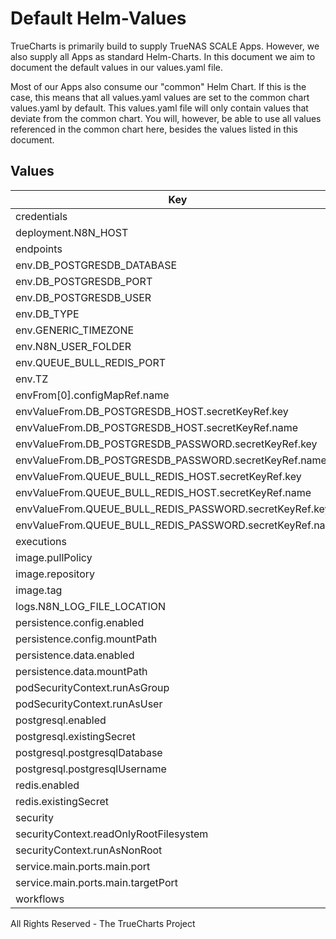# Default Helm-Values

TrueCharts is primarily build to supply TrueNAS SCALE Apps.
However, we also supply all Apps as standard Helm-Charts. In this document we aim to document the default values in our values.yaml file.

Most of our Apps also consume our "common" Helm Chart.
If this is the case, this means that all values.yaml values are set to the common chart values.yaml by default. This values.yaml file will only contain values that deviate from the common chart.
You will, however, be able to use all values referenced in the common chart here, besides the values listed in this document.

## Values

| Key | Type | Default | Description |
|-----|------|---------|-------------|
| credentials | object | `{}` |  |
| deployment.N8N_HOST | string | `"localhost"` |  |
| endpoints | object | `{}` |  |
| env.DB_POSTGRESDB_DATABASE | string | `"{{ .Values.postgresql.postgresqlDatabase }}"` |  |
| env.DB_POSTGRESDB_PORT | int | `5432` |  |
| env.DB_POSTGRESDB_USER | string | `"{{ .Values.postgresql.postgresqlUsername }}"` |  |
| env.DB_TYPE | string | `"postgresdb"` |  |
| env.GENERIC_TIMEZONE | string | `"{{ .Values.env.TZ }}"` |  |
| env.N8N_USER_FOLDER | string | `"/data"` |  |
| env.QUEUE_BULL_REDIS_PORT | int | `6379` |  |
| env.TZ | string | `"UTC"` |  |
| envFrom[0].configMapRef.name | string | `"n8n-config"` |  |
| envValueFrom.DB_POSTGRESDB_HOST.secretKeyRef.key | string | `"plainhost"` |  |
| envValueFrom.DB_POSTGRESDB_HOST.secretKeyRef.name | string | `"dbcreds"` |  |
| envValueFrom.DB_POSTGRESDB_PASSWORD.secretKeyRef.key | string | `"postgresql-password"` |  |
| envValueFrom.DB_POSTGRESDB_PASSWORD.secretKeyRef.name | string | `"dbcreds"` |  |
| envValueFrom.QUEUE_BULL_REDIS_HOST.secretKeyRef.key | string | `"plainhost"` |  |
| envValueFrom.QUEUE_BULL_REDIS_HOST.secretKeyRef.name | string | `"rediscreds"` |  |
| envValueFrom.QUEUE_BULL_REDIS_PASSWORD.secretKeyRef.key | string | `"redis-password"` |  |
| envValueFrom.QUEUE_BULL_REDIS_PASSWORD.secretKeyRef.name | string | `"rediscreds"` |  |
| executions | object | `{}` |  |
| image.pullPolicy | string | `"IfNotPresent"` |  |
| image.repository | string | `"tccr.io/truecharts/n8n"` |  |
| image.tag | string | `"v0.160.0@sha256:2141ab9bb8e8a820fa07a20ae9bdd1a7c5f2102926238ab7f3aa4a3c9e175ebe"` |  |
| logs.N8N_LOG_FILE_LOCATION | string | `"/data/logs"` |  |
| persistence.config.enabled | bool | `true` |  |
| persistence.config.mountPath | string | `"/home/node/.n8n"` |  |
| persistence.data.enabled | bool | `true` |  |
| persistence.data.mountPath | string | `"/data"` |  |
| podSecurityContext.runAsGroup | int | `0` |  |
| podSecurityContext.runAsUser | int | `0` |  |
| postgresql.enabled | bool | `true` |  |
| postgresql.existingSecret | string | `"dbcreds"` |  |
| postgresql.postgresqlDatabase | string | `"n8n"` |  |
| postgresql.postgresqlUsername | string | `"n8n"` |  |
| redis.enabled | bool | `true` |  |
| redis.existingSecret | string | `"rediscreds"` |  |
| security | object | `{}` |  |
| securityContext.readOnlyRootFilesystem | bool | `false` |  |
| securityContext.runAsNonRoot | bool | `false` |  |
| service.main.ports.main.port | int | `5678` |  |
| service.main.ports.main.targetPort | int | `5678` |  |
| workflows | object | `{}` |  |

All Rights Reserved - The TrueCharts Project
